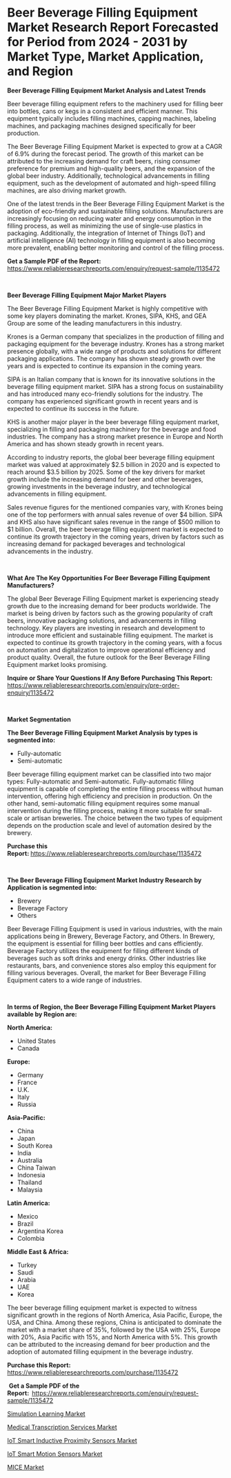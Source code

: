 <p><h1>Beer Beverage Filling Equipment Market Research Report Forecasted for Period from 2024 -  2031 by Market Type, Market Application, and Region</h1></p><p><strong>Beer Beverage Filling Equipment Market Analysis and Latest Trends</strong></p>
<p><p>Beer beverage filling equipment refers to the machinery used for filling beer into bottles, cans or kegs in a consistent and efficient manner. This equipment typically includes filling machines, capping machines, labeling machines, and packaging machines designed specifically for beer production.</p><p>The Beer Beverage Filling Equipment Market is expected to grow at a CAGR of 6.9% during the forecast period. The growth of this market can be attributed to the increasing demand for craft beers, rising consumer preference for premium and high-quality beers, and the expansion of the global beer industry. Additionally, technological advancements in filling equipment, such as the development of automated and high-speed filling machines, are also driving market growth.</p><p>One of the latest trends in the Beer Beverage Filling Equipment Market is the adoption of eco-friendly and sustainable filling solutions. Manufacturers are increasingly focusing on reducing water and energy consumption in the filling process, as well as minimizing the use of single-use plastics in packaging. Additionally, the integration of Internet of Things (IoT) and artificial intelligence (AI) technology in filling equipment is also becoming more prevalent, enabling better monitoring and control of the filling process.</p></p>
<p><strong>Get a Sample PDF of the Report:&nbsp;</strong> <a href="https://www.reliableresearchreports.com/enquiry/request-sample/1135472">https://www.reliableresearchreports.com/enquiry/request-sample/1135472</a></p>
<p>&nbsp;</p>
<p><strong>Beer Beverage Filling Equipment Major Market Players</strong></p>
<p><p>The Beer Beverage Filling Equipment Market is highly competitive with some key players dominating the market. Krones, SIPA, KHS, and GEA Group are some of the leading manufacturers in this industry.</p><p>Krones is a German company that specializes in the production of filling and packaging equipment for the beverage industry. Krones has a strong market presence globally, with a wide range of products and solutions for different packaging applications. The company has shown steady growth over the years and is expected to continue its expansion in the coming years.</p><p>SIPA is an Italian company that is known for its innovative solutions in the beverage filling equipment market. SIPA has a strong focus on sustainability and has introduced many eco-friendly solutions for the industry. The company has experienced significant growth in recent years and is expected to continue its success in the future.</p><p>KHS is another major player in the beer beverage filling equipment market, specializing in filling and packaging machinery for the beverage and food industries. The company has a strong market presence in Europe and North America and has shown steady growth in recent years.</p><p>According to industry reports, the global beer beverage filling equipment market was valued at approximately $2.5 billion in 2020 and is expected to reach around $3.5 billion by 2025. Some of the key drivers for market growth include the increasing demand for beer and other beverages, growing investments in the beverage industry, and technological advancements in filling equipment.</p><p>Sales revenue figures for the mentioned companies vary, with Krones being one of the top performers with annual sales revenue of over $4 billion. SIPA and KHS also have significant sales revenue in the range of $500 million to $1 billion. Overall, the beer beverage filling equipment market is expected to continue its growth trajectory in the coming years, driven by factors such as increasing demand for packaged beverages and technological advancements in the industry.</p></p>
<p>&nbsp;</p>
<p><strong>What Are The Key Opportunities For Beer Beverage Filling Equipment Manufacturers?</strong></p>
<p><p>The global Beer Beverage Filling Equipment market is experiencing steady growth due to the increasing demand for beer products worldwide. The market is being driven by factors such as the growing popularity of craft beers, innovative packaging solutions, and advancements in filling technology. Key players are investing in research and development to introduce more efficient and sustainable filling equipment. The market is expected to continue its growth trajectory in the coming years, with a focus on automation and digitalization to improve operational efficiency and product quality. Overall, the future outlook for the Beer Beverage Filling Equipment market looks promising.</p></p>
<p><strong>Inquire or Share Your Questions If Any Before Purchasing This Report:</strong> <a href="https://www.reliableresearchreports.com/enquiry/pre-order-enquiry/1135472">https://www.reliableresearchreports.com/enquiry/pre-order-enquiry/1135472</a></p>
<p>&nbsp;</p>
<p><strong>Market Segmentation</strong></p>
<p><strong>The Beer Beverage Filling Equipment Market Analysis by types is segmented into:</strong></p>
<p><ul><li>Fully-automatic</li><li>Semi-automatic</li></ul></p>
<p><p>Beer beverage filling equipment market can be classified into two major types: Fully-automatic and Semi-automatic. Fully-automatic filling equipment is capable of completing the entire filling process without human intervention, offering high efficiency and precision in production. On the other hand, semi-automatic filling equipment requires some manual intervention during the filling process, making it more suitable for small-scale or artisan breweries. The choice between the two types of equipment depends on the production scale and level of automation desired by the brewery.</p></p>
<p><strong>Purchase this Report:&nbsp;</strong><a href="https://www.reliableresearchreports.com/purchase/1135472">https://www.reliableresearchreports.com/purchase/1135472</a></p>
<p>&nbsp;</p>
<p><strong>The Beer Beverage Filling Equipment Market Industry Research by Application is segmented into:</strong></p>
<p><ul><li>Brewery</li><li>Beverage Factory</li><li>Others</li></ul></p>
<p><p>Beer Beverage Filling Equipment is used in various industries, with the main applications being in Brewery, Beverage Factory, and Others. In Brewery, the equipment is essential for filling beer bottles and cans efficiently. Beverage Factory utilizes the equipment for filling different kinds of beverages such as soft drinks and energy drinks. Other industries like restaurants, bars, and convenience stores also employ this equipment for filling various beverages. Overall, the market for Beer Beverage Filling Equipment caters to a wide range of industries.</p></p>
<p>&nbsp;</p>
<p><strong>In terms of Region, the Beer Beverage Filling Equipment Market Players available by Region are:</strong></p>
<p>
    <p> <strong> North America: </strong>
        <ul>
            <li>United States</li>
            <li>Canada</li>
        </ul>
        </p> 
    <p> <strong> Europe: </strong>
        <ul>
            <li>Germany</li>
            <li>France</li>
            <li>U.K.</li>
            <li>Italy</li>
            <li>Russia</li>
        </ul>
        </p> 
    <p> <strong> Asia-Pacific: </strong>
        <ul>
            <li>China</li>
            <li>Japan</li>
            <li>South Korea</li>
            <li>India</li>
            <li>Australia</li>
            <li>China Taiwan</li>
            <li>Indonesia</li>
            <li>Thailand</li>
            <li>Malaysia</li>
        </ul>
        </p> 
    <p> <strong> Latin America: </strong>
        <ul>
            <li>Mexico</li>
            <li>Brazil</li>
            <li>Argentina Korea</li>
            <li>Colombia</li>
        </ul>
        </p> 
    <p> <strong> Middle East & Africa: </strong>
        <ul>
            <li>Turkey</li>
            <li>Saudi</li>
            <li>Arabia</li>
            <li>UAE</li>
            <li>Korea</li>
        </ul>
    </p>
    </p>
<p><p>The beer beverage filling equipment market is expected to witness significant growth in the regions of North America, Asia Pacific, Europe, the USA, and China. Among these regions, China is anticipated to dominate the market with a market share of 35%, followed by the USA with 25%, Europe with 20%, Asia Pacific with 15%, and North America with 5%. This growth can be attributed to the increasing demand for beer production and the adoption of automated filling equipment in the beverage industry.</p></p>
<p><strong>Purchase this Report: </strong><a href="https://www.reliableresearchreports.com/purchase/1135472">https://www.reliableresearchreports.com/purchase/1135472</a></p>
<p>&nbsp;<strong>Get a Sample PDF of the Report:&nbsp;&nbsp;</strong><a href="https://www.reliableresearchreports.com/enquiry/request-sample/1135472">https://www.reliableresearchreports.com/enquiry/request-sample/1135472</a></p>
<p><strong></strong></p>
<p><p><a href="https://medium.com/@kanew14036/simulation-learning-market-outlook-industry-overview-and-forecast-2024-to-2031-cf2b45c9dedb">Simulation Learning Market</a></p><p><a href="https://medium.com/@emiliomartelli542/medical-transcription-services-market-outlook-industry-overview-and-forecast-2024-to-2031-dce67c99cbc3">Medical Transcription Services Market</a></p><p><a href="https://github.com/redneck06/Market-Research-Report-List-2/blob/main/iot-smart-inductive-proximity-sensors-market.md">IoT Smart Inductive Proximity Sensors Market</a></p><p><a href="https://github.com/nicoletavirag/Market-Research-Report-List-2/blob/main/iot-smart-motion-sensors-market.md">IoT Smart Motion Sensors Market</a></p><p><a href="https://medium.com/@emiliomartelli542/mice-market-report-reveals-the-latest-trends-and-growth-opportunities-of-this-market-4128ef075edc">MICE Market</a></p></p>